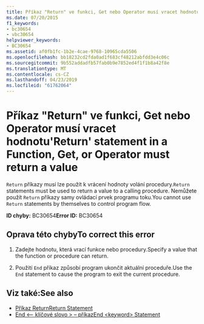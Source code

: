 ```yaml
---
title: Příkaz "Return" ve funkci, Get nebo Operator musí vracet hodnotu
ms.date: 07/20/2015
f1_keywords:
- bc30654
- vbc30654
helpviewer_keywords:
- BC30654
ms.assetid: af0fb1fc-1b2e-4cae-9768-10965cda5506
ms.openlocfilehash: bb18232cd2fda0ad1f683cf48212abfdd3e4c06c
ms.sourcegitcommit: 9b552addadfb57fab0b9e7852ed4f1f1b8a42f8e
ms.translationtype: MT
ms.contentlocale: cs-CZ
ms.lasthandoff: 04/23/2019
ms.locfileid: "61762064"
---
```

# <a name="return-statement-in-a-function-get-or-operator-must-return-a-value"></a><span data-ttu-id="e45ee-102">Příkaz "Return" ve funkci, Get nebo Operator musí vracet hodnotu</span><span class="sxs-lookup"><span data-stu-id="e45ee-102">'Return' statement in a Function, Get, or Operator must return a value</span></span>
<span data-ttu-id="e45ee-103">`Return` příkazy musí lze použít k vrácení hodnoty volání procedury.</span><span class="sxs-lookup"><span data-stu-id="e45ee-103">`Return` statements must be used to return a value to a calling procedure.</span></span> <span data-ttu-id="e45ee-104">Nemůžete použít `Return` příkazy samy ovládací prvek programu toku.</span><span class="sxs-lookup"><span data-stu-id="e45ee-104">You cannot use `Return` statements by themselves to control program flow.</span></span>  
  
 <span data-ttu-id="e45ee-105">**ID chyby:** BC30654</span><span class="sxs-lookup"><span data-stu-id="e45ee-105">**Error ID:** BC30654</span></span>  
  
## <a name="to-correct-this-error"></a><span data-ttu-id="e45ee-106">Oprava této chyby</span><span class="sxs-lookup"><span data-stu-id="e45ee-106">To correct this error</span></span>  
  
1. <span data-ttu-id="e45ee-107">Zadejte hodnotu, která vrací funkce nebo procedury.</span><span class="sxs-lookup"><span data-stu-id="e45ee-107">Specify a value that the function or procedure can return.</span></span>  
  
2. <span data-ttu-id="e45ee-108">Použití `End` příkaz způsobí program ukončit aktuální proceduře.</span><span class="sxs-lookup"><span data-stu-id="e45ee-108">Use the `End` statement to cause the program to exit the current procedure.</span></span>  
  
## <a name="see-also"></a><span data-ttu-id="e45ee-109">Viz také:</span><span class="sxs-lookup"><span data-stu-id="e45ee-109">See also</span></span>

- [<span data-ttu-id="e45ee-110">Příkaz Return</span><span class="sxs-lookup"><span data-stu-id="e45ee-110">Return Statement</span></span>](../../visual-basic/language-reference/statements/return-statement.md)
- [<span data-ttu-id="e45ee-111">End \<– klíčové slovo > – příkaz</span><span class="sxs-lookup"><span data-stu-id="e45ee-111">End \<keyword> Statement</span></span>](../../visual-basic/language-reference/statements/end-keyword-statement.md)
